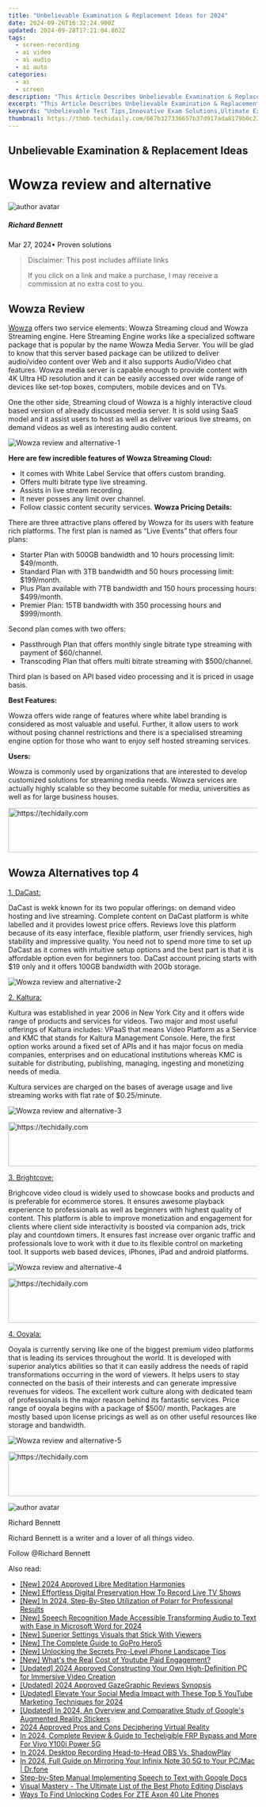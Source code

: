 ```yaml
---
title: "Unbelievable Examination & Replacement Ideas for 2024"
date: 2024-09-26T16:32:24.900Z
updated: 2024-09-28T17:21:04.862Z
tags: 
  - screen-recording
  - ai video
  - ai audio
  - ai auto
categories: 
  - ai
  - screen
description: "This Article Describes Unbelievable Examination & Replacement Ideas for 2024"
excerpt: "This Article Describes Unbelievable Examination & Replacement Ideas for 2024"
keywords: "Unbelievable Test Tips,Innovative Exam Solutions,Ultimate Exam Replacements,Groundbreaking Assessment Ideas,Revolutionary Test Methods,Best Exams Alternatives,Creative Testing Strategies"
thumbnail: https://thmb.techidaily.com/667b327336657b37d917ada8179b0c23c67339c9f07504ad9ddbf600b0c76aae.jpg
---
```


## Unbelievable Examination & Replacement Ideas

# Wowza review and alternative

![author avatar](https://images.wondershare.com/filmora/article-images/richard-bennett.jpg)

##### Richard Bennett

 Mar 27, 2024• Proven solutions

>  Disclaimer: This post includes affiliate links
>
>  If you click on a link and make a purchase, I may receive a commission at no extra cost to you.
>

## Wowza Review

[Wowza]( https://www.wowza.com/) offers two service elements: Wowza Streaming cloud and Wowza Streaming engine. Here Streaming Engine works like a specialized software package that is popular by the name Wowza Media Server. You will be glad to know that this server based package can be utilized to deliver audio/video content over Web and it also supports Audio/Video chat features. Wowza media server is capable enough to provide content with 4K Ultra HD resolution and it can be easily accessed over wide range of devices like set-top boxes, computers, mobile devices and on TVs.

 One the other side, Streaming cloud of Wowza is a highly interactive cloud based version of already discussed media server. It is sold using SaaS model and it assist users to host as well as deliver various live streams, on demand videos as well as interesting audio content.

![Wowza review and alternative-1 ](https://images.wondershare.com/filmora/article-images/wowza-review-and-alternative-1.jpg)

**Here are few incredible features of Wowza Streaming Cloud:**

* It comes with White Label Service that offers custom branding.
* Offers multi bitrate type live streaming.
* Assists in live stream recording.
* It never posses any limit over channel.
* Follow classic content security services.
 **Wowza Pricing Details:**

 There are three attractive plans offered by Wowza for its users with feature rich platforms. The first plan is named as “Live Events” that offers four plans:

* Starter Plan with 500GB bandwidth and 10 hours processing limit: $49/month.
* Standard Plan with 3TB bandwidth and 50 hours processing limit: $199/month.
* Plus Plan available with 7TB bandwidth and 150 hours processing hours: $499/month.
* Premier Plan: 15TB bandwidth with 350 processing hours and $999/month.

 Second plan comes with two offers:

* Passthrough Plan that offers monthly single bitrate type streaming with payment of $60/channel.
* Transcoding Plan that offers multi bitrate streaming with $500/channel.

 Third plan is based on API based video processing and it is priced in usage basis.

 **Best Features:**

 Wowza offers wide range of features where white label branding is considered as most valuable and useful. Further, it allow users to work without posing channel restrictions and there is a specialised streaming engine option for those who want to enjoy self hosted streaming services.

 **Users:**

 Wowza is commonly used by organizations that are interested to develop customized solutions for streaming media needs. Wowza services are actually highly scalable so they become suitable for media, universities as well as for large business houses.

<!-- affiliate ads begin -->
<a href="https://appsumo.8odi.net/c/5597632/2082533/7443" target="_top" id="2082533">
  <img src="//a.impactradius-go.com/display-ad/7443-2082533" border="0" alt="https://techidaily.com" width="728" height="90"/>
</a>
<img height="0" width="0" src="https://appsumo.8odi.net/i/5597632/2082533/7443" style="position:absolute;visibility:hidden;" border="0" />
<!-- affiliate ads end -->

## Wowza Alternatives top 4

[1. DaCast:](https://www.dacast.com )

 DaCast is wekk known for its two popular offerings: on demand video hosting and live streaming. Complete content on DaCast platform is white labelled and it provides lowest price offers. Reviews love this platform because of its easy interface, flexible platform, user friendly services, high stability and impressive quality. You need not to spend more time to set up DaCast as it comes with intuitive setup options and the best part is that it is affordable option even for beginners too. DaCast account pricing starts with $19 only and it offers 100GB bandwidth with 20Gb storage.

![Wowza review and alternative-2 ](https://images.wondershare.com/filmora/article-images/wowza-review-and-alternative-2.jpg)

[2. Kaltura:]( https://corp.kaltura.com/)

 Kultura was established in year 2006 in New York City and it offers wide range of products and services for videos. Two major and most useful offerings of Kaltura includes: VPaaS that means Video Platform as a Service and KMC that stands for Kaltura Management Console. Here, the first option works around a fixed set of APIs and it has major focus on media companies, enterprises and on educational institutions whereas KMC is suitable for distributing, publishing, managing, ingesting and monetizing needs of media.

 Kultura services are charged on the bases of average usage and live streaming works with flat rate of $0.25/minute.

![Wowza review and alternative-3 ](https://images.wondershare.com/filmora/article-images/wowza-review-and-alternative-3.jpg)

<!-- affiliate ads begin -->
<a href="https://appsumo.8odi.net/c/5597632/2037318/7443" target="_top" id="2037318">
  <img src="//a.impactradius-go.com/display-ad/7443-2037318" border="0" alt="https://techidaily.com" width="728" height="90"/>
</a>
<img height="0" width="0" src="https://appsumo.8odi.net/i/5597632/2037318/7443" style="position:absolute;visibility:hidden;" border="0" />
<!-- affiliate ads end -->

[3. Brightcove:](https://www.brightcove.com/en/online-video-platform )

 Brighcove video cloud is widely used to showcase books and products and is preferable for ecommerce stores. It ensures awesome playback experience to professionals as well as beginners with highest quality of content. This platform is able to improve monetization and engagement for clients where client side interactivity is boosted via companion ads, trick play and countdown timers. It ensures fast increase over organic traffic and professionals love to work with it due to its flexible control on marketing tool. It supports web based devices, iPhones, iPad and android platforms.

![Wowza review and alternative-4 ](https://images.wondershare.com/filmora/article-images/wowza-review-and-alternative-4.jpg)

<!-- affiliate ads begin -->
<a href="https://aligracehair.sjv.io/c/5597632/2135419/19272" target="_top" id="2135419">
  <img src="//a.impactradius-go.com/display-ad/19272-2135419" border="0" alt="https://techidaily.com" width="728" height="90"/>
</a>
<img height="0" width="0" src="https://aligracehair.sjv.io/i/5597632/2135419/19272" style="position:absolute;visibility:hidden;" border="0" />
<!-- affiliate ads end -->

[4. Ooyala:](http://www.ooyala.com/solutions/broadcasters-and-operators )

 Ooyala is currently serving like one of the biggest premium video platforms that is leading its services throughout the world. It is developed with superior analytics abilities so that it can easily address the needs of rapid transformations occurring in the word of viewers. It helps users to stay connected on the basis of their interests and can generate impressive revenues for videos. The excellent work culture along with dedicated team of professionals is the major reason behind its fantastic services. Price range of ooyala begins with a package of $500/ month. Packages are mostly based upon license pricings as well as on other useful resources like storage and bandwidth.

![ Wowza review and alternative-5](https://images.wondershare.com/filmora/article-images/wowza-review-and-alternative-5.jpg)

<!-- affiliate ads begin -->
<a href="https://appsumo.8odi.net/c/5597632/2144273/7443" target="_top" id="2144273">
  <img src="//a.impactradius-go.com/display-ad/7443-2144273" border="0" alt="https://techidaily.com" width="728" height="90"/>
</a>
<img height="0" width="0" src="https://appsumo.8odi.net/i/5597632/2144273/7443" style="position:absolute;visibility:hidden;" border="0" />
<!-- affiliate ads end -->

![author avatar](https://images.wondershare.com/filmora/article-images/richard-bennett.jpg)

Richard Bennett

Richard Bennett is a writer and a lover of all things video.

Follow @Richard Bennett


<ins class="adsbygoogle"
     style="display:block"
     data-ad-format="autorelaxed"
     data-ad-client="ca-pub-7571918770474297"
     data-ad-slot="1223367746"></ins>



<ins class="adsbygoogle"
     style="display:block"
     data-ad-client="ca-pub-7571918770474297"
     data-ad-slot="8358498916"
     data-ad-format="auto"
     data-full-width-responsive="true"></ins>


<span class="atpl-alsoreadstyle">Also read:</span>
<div><ul>
<li><a href="https://fox-friendly.techidaily.com/new-2024-approved-libre-meditation-harmonies/"><u>[New] 2024 Approved Libre Meditation Harmonies</u></a></li>
<li><a href="https://screen-sharing-recording.techidaily.com/new-effortless-digital-preservation-how-to-record-live-tv-shows/"><u>[New] Effortless Digital Preservation How To Record Live TV Shows</u></a></li>
<li><a href="https://fox-glue.techidaily.com/new-in-2024-step-by-step-utilization-of-polarr-for-professional-results/"><u>[New] In 2024, Step-By-Step Utilization of Polarr for Professional Results</u></a></li>
<li><a href="https://fox-glue.techidaily.com/new-speech-recognition-made-accessible-transforming-audio-to-text-with-ease-in-microsoft-word-for-2024/"><u>[New] Speech Recognition Made Accessible Transforming Audio to Text with Ease in Microsoft Word for 2024</u></a></li>
<li><a href="https://fox-glue.techidaily.com/new-superior-settings-visuals-that-stick-with-viewers/"><u>[New] Superior Settings Visuals that Stick With Viewers</u></a></li>
<li><a href="https://fox-glue.techidaily.com/new-the-complete-guide-to-gopro-hero5/"><u>[New] The Complete Guide to GoPro Hero5</u></a></li>
<li><a href="https://fox-glue.techidaily.com/new-unlocking-the-secrets-pro-level-iphone-landscape-tips/"><u>[New] Unlocking the Secrets Pro-Level iPhone Landscape Tips</u></a></li>
<li><a href="https://facebook-video-share.techidaily.com/new-whats-the-real-cost-of-youtube-paid-engagement/"><u>[New] What's the Real Cost of Youtube Paid Engagement?</u></a></li>
<li><a href="https://fox-boxes.techidaily.com/updated-2024-approved-constructing-your-own-high-definition-pc-for-immersive-video-creation/"><u>[Updated] 2024 Approved Constructing Your Own High-Definition PC for Immersive Video Creation</u></a></li>
<li><a href="https://fox-glue.techidaily.com/updated-2024-approved-gazegraphic-reviews-synopsis/"><u>[Updated] 2024 Approved GazeGraphic Reviews Synopsis</u></a></li>
<li><a href="https://youtube-sure.techidaily.com/ed-elevate-your-social-media-impact-with-these-top-5-youtube-marketing-techniques-for-2024/"><u>[Updated] Elevate Your Social Media Impact with These Top 5 YouTube Marketing Techniques for 2024</u></a></li>
<li><a href="https://fox-glue.techidaily.com/updated-in-2024-an-overview-and-comparative-study-of-googles-augmented-reality-stickers/"><u>[Updated] In 2024, An Overview and Comparative Study of Google's Augmented Reality Stickers</u></a></li>
<li><a href="https://fox-glue.techidaily.com/2024-approved-pros-and-cons-deciphering-virtual-reality/"><u>2024 Approved Pros and Cons Deciphering Virtual Reality</u></a></li>
<li><a href="https://unlock-android.techidaily.com/in-2024-complete-review-and-guide-to-techeligible-frp-bypass-and-more-for-vivo-y100i-power-5g-by-drfone-android/"><u>In 2024, Complete Review & Guide to Techeligible FRP Bypass and More For Vivo Y100i Power 5G</u></a></li>
<li><a href="https://video-screen-grab.techidaily.com/in-2024-desktop-recording-head-to-head-obs-vs-shadowplay/"><u>In 2024, Desktop Recording Head-to-Head OBS Vs. ShadowPlay</u></a></li>
<li><a href="https://screen-mirror.techidaily.com/in-2024-full-guide-on-mirroring-your-infinix-note-30-5g-to-your-pcmac-drfone-by-drfone-android/"><u>In 2024, Full Guide on Mirroring Your Infinix Note 30 5G to Your PC/Mac | Dr.fone</u></a></li>
<li><a href="https://extra-information.techidaily.com/step-by-step-manual-implementing-speech-to-text-with-google-docs/"><u>Step-by-Step Manual Implementing Speech to Text with Google Docs</u></a></li>
<li><a href="https://fox-glue.techidaily.com/visual-mastery-the-ultimate-list-of-the-best-photo-editing-displays/"><u>Visual Mastery - The Ultimate List of the Best Photo Editing Displays</u></a></li>
<li><a href="https://sim-unlock.techidaily.com/ways-to-find-unlocking-codes-for-zte-axon-40-lite-phones-by-drfone-android/"><u>Ways To Find Unlocking Codes For ZTE Axon 40 Lite Phones</u></a></li>
</ul></div>

